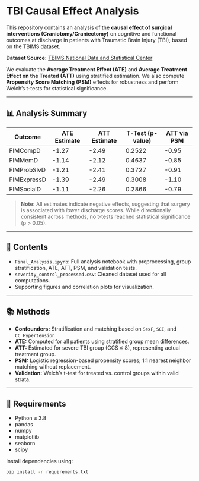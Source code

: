 # TBI Causal Effect Analysis

This repository contains an analysis of the **causal effect of surgical interventions (Craniotomy/Craniectomy)** on cognitive and functional outcomes at discharge in patients with Traumatic Brain Injury (TBI), based on the TBIMS dataset.

**Dataset Source:** [TBIMS National Data and Statistical Center](https://www.tbindsc.org/)

We evaluate the **Average Treatment Effect (ATE)** and **Average Treatment Effect on the Treated (ATT)** using stratified estimation. We also compute **Propensity Score Matching (PSM)** effects for robustness and perform Welch’s t-tests for statistical significance.

---

## 📊 Analysis Summary

| Outcome        | ATE Estimate | ATT Estimate | T-Test (p-value) | ATT via PSM |
|----------------|--------------|--------------|------------------|-------------|
| FIMCompD       | -1.27        | -2.49        | 0.2522           | -0.95       |
| FIMMemD        | -1.14        | -2.12        | 0.4637           | -0.85       |
| FIMProbSlvD    | -1.21        | -2.41        | 0.3727           | -0.91       |
| FIMExpressD    | -1.39        | -2.49        | 0.3008           | -1.10       |
| FIMSocialD     | -1.11        | -2.26        | 0.2866           | -0.79       |

> **Note:** All estimates indicate negative effects, suggesting that surgery is associated with *lower* discharge scores. While directionally consistent across methods, no t-tests reached statistical significance (p > 0.05).

---

## 📁 Contents

- `Final_Analysis.ipynb`: Full analysis notebook with preprocessing, group stratification, ATE, ATT, PSM, and validation tests.
- `severity_control_processed.csv`: Cleaned dataset used for all computations.
- Supporting figures and correlation plots for visualization.

---

## 📚 Methods

- **Confounders:** Stratification and matching based on `SexF`, `SCI`, and `CC_Hypertension`
- **ATE:** Computed for all patients using stratified group mean differences.
- **ATT:** Estimated for severe TBI group (GCS ≤ 8), representing actual treatment group.
- **PSM:** Logistic regression-based propensity scores; 1:1 nearest neighbor matching without replacement.
- **Validation:** Welch’s t-test for treated vs. control groups within valid strata.

---

## 📌 Requirements

- Python ≥ 3.8
- pandas
- numpy
- matplotlib
- seaborn
- scipy

Install dependencies using:

```bash
pip install -r requirements.txt
